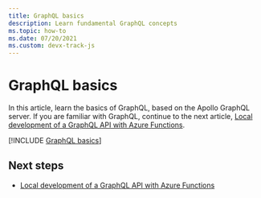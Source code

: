 ```yaml
---
title: GraphQL basics
description: Learn fundamental GraphQL concepts
ms.topic: how-to
ms.date: 07/20/2021
ms.custom: devx-track-js
---
```


# GraphQL basics

In this article, learn the basics of GraphQL, based on the Apollo GraphQL server. If you are familiar with GraphQL, continue to the next article, [Local development of a GraphQL API with Azure Functions](local-development.md).

[!INCLUDE [GraphQL basics](../../../../includes/graphql-basics.md)]

## Next steps

* [Local development of a GraphQL API with Azure Functions](local-development.md)


